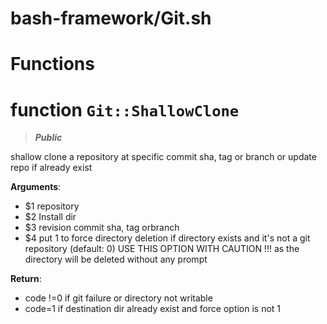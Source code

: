 # bash-framework/Git.sh
# Functions
# function `Git::ShallowClone`
> ***Public***

shallow clone a repository at specific commit sha, tag or branch
 or update repo if already exist

**Arguments**:
* $1 repository
* $2 Install dir
* $3 revision commit sha, tag orbranch
* $4 put 1 to force directory deletion if directory exists and it's not a git repository (default: 0)
      USE THIS OPTION WITH CAUTION !!! as the directory will be deleted without any prompt

**Return**:
* code !=0 if git failure or directory not writable
* code=1 if destination dir already exist and force option is not 1
